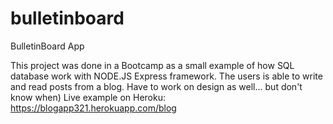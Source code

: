 # bulletinboard
BulletinBoard App
 
This project was done in a Bootcamp as a small example of how SQL database work with NODE.JS Express framework. 
The users is able to write and read posts from a blog. 
Have to work on design as well... but don't know when)
Live example on Heroku: 
https://blogapp321.herokuapp.com/blog
